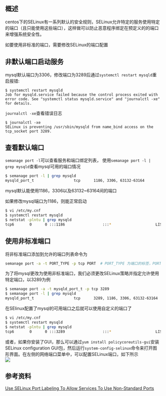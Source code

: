 [//title]:(centos设置服务使用非标准端口)
[//englishTitle]:(use-selinux-port-labeling-to-allow-services-to-use-non-standard-ports)
[//category]:(centos,selinux)
[//tags]:(centos,selinux,port)
[//createTime]:(2020-03-21)
[//updateTime]:(2020-03-21)

## 概述
centos下的SELinux有一系列默认的安全规则，SELinux允许特定的服务使用特定的端口（且只能使用这些端口），这样做可以防止恶意程序绑定在预定义的的端口来增强系统安全性。  

如要使用非标准的端口，需要修改SELinux的端口配置  

## 非默认端口启动服务
mysql默认端口为3306，修改端口为3289后通过`systemctl restart mysqld`重启报错: 
```
$ systemctl restart mysqld
Job for mysqld.service failed because the control process exited with error code. See "systemctl status mysqld.service" and "journalctl -xe" for details.
```

`journalctl -xe`查看错误日志  
```
$ journalctl -xe
SELinux is preventing /usr/sbin/mysqld from name_bind access on the tcp_socket port 3289.
```

## 查看默认端口
`semanage port -l`可以查看服务和端口绑定列表， 使用`semanage port -l | grep mysqld`查看mysql可用的端口情况   
``` bash
$ semanage port -l | grep mysqld
mysqld_port_t                  tcp      1186, 3306, 63132-63164
```

mysql默认能使用1186，3306以及63132~63164间的端口  

如果修改mysql端口为1186，则能正常启动  
``` bash
$ vi /etc/my.cnf
$ systemctl restart mysqld
$ netstat -plntu | grep mysqld
tcp6       0      0 :::1186                 :::*                    LISTEN      21053/mysqld
```

## 使用非标准端口
将非标准端口添加到允许的端口列表命令为  
``` bash
semanage port -a -t PORT_TYPE -p tcp PORT  # PORT_TYPE 为端口的标签，PORT是想要添加的端口号  
```

为了将mysql更改为使用非标准端口，我们必须更改SELinux策略并指定允许使用特定端口，以3289为例    
``` bash
$ semanage port -a -t mysqld_port_t -p tcp 3289
$ semanage port -l | grep mysqld
mysqld_port_t                  tcp      3289, 1186, 3306, 63132-63164
```

在SElinux配置了mysql的可用端口之后就可以使用自定义的端口了   
``` bash
$ vi /etc/my.cnf
$ systemctl restart mysqld
$ netstat -plntu | grep mysqld
tcp6       0      0 :::3289                 :::*                    LISTEN      27137/mysqld
```

或者，如果你安装了GUI，那么可以通过`yum install policycoreutils-gui`安装SELinux configuration GUI包，然后运行`system-config-selinux`命令来打开图形界面。在左侧的网络端口菜单中，可以配置SELinux端口，如下所示  
![](https://cdn.liushiming.cn/img/20200321155342.png)

## 参考资料
[Use SELinux Port Labeling To Allow Services To Use Non-Standard Ports](https://www.rootusers.com/use-selinux-port-labeling-to-allow-services-to-use-non-standard-ports/)
